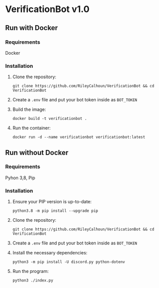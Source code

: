 # VerificationBot v1.0

## Run with Docker
### Requirements
Docker

### Installation
1. Clone the repository:

     `git clone https://github.com/RileyCalhoun/VerificationBot && cd VerificationBot`

2. Create a `.env` file and put your bot token inside as `BOT_TOKEN`

3. Build the image:

    `docker build -t verificationbot .`

4. Run the container:

    `docker run -d --name verificationbot verificationbot:latest`

## Run without Docker
### Requirements
Pyhon 3,8, Pip

### Installation
1. Ensure your PIP version is up-to-date:

     `python3.8 -m pip install --upgrade pip`

1. Clone the repository:
     
     `git clone https://github.com/RileyCalhoun/VerificationBot && cd VerificationBot`

2. Create a `.env` file and put your bot token inside as `BOT_TOKEN`

3. Install the necessary dependencies:
    
    `python3 -m pip install -U discord.py python-dotenv`

4. Run the program:
    
    `python3 ./index.py`
